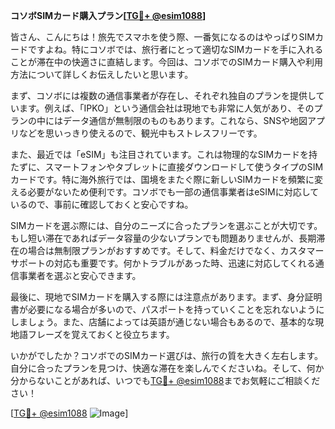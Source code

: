 **コソボSIMカード購入プラン[[TG💪+ @esim1088](https://t.me/s/esim1088)]**

皆さん、こんにちは！旅先でスマホを使う際、一番気になるのはやっぱりSIMカードですよね。特にコソボでは、旅行者にとって適切なSIMカードを手に入れることが滞在中の快適さに直結します。今回は、コソボでのSIMカード購入や利用方法について詳しくお伝えしたいと思います。

まず、コソボには複数の通信事業者が存在し、それぞれ独自のプランを提供しています。例えば、「IPKO」という通信会社は現地でも非常に人気があり、そのプランの中にはデータ通信が無制限のものもあります。これなら、SNSや地図アプリなどを思いっきり使えるので、観光中もストレスフリーです。

また、最近では「eSIM」も注目されています。これは物理的なSIMカードを持たずに、スマートフォンやタブレットに直接ダウンロードして使うタイプのSIMカードです。特に海外旅行では、国境をまたぐ際に新しいSIMカードを頻繁に変える必要がないため便利です。コソボでも一部の通信事業者はeSIMに対応しているので、事前に確認しておくと安心ですね。

SIMカードを選ぶ際には、自分のニーズに合ったプランを選ぶことが大切です。もし短い滞在であればデータ容量の少ないプランでも問題ありませんが、長期滞在の場合は無制限プランがおすすめです。そして、料金だけでなく、カスタマーサポートの対応も重要です。何かトラブルがあった時、迅速に対応してくれる通信事業者を選ぶと安心できます。

最後に、現地でSIMカードを購入する際には注意点があります。まず、身分証明書が必要になる場合が多いので、パスポートを持っていくことを忘れないようにしましょう。また、店舗によっては英語が通じない場合もあるので、基本的な現地語フレーズを覚えておくと役立ちます。

いかがでしたか？コソボでのSIMカード選びは、旅行の質を大きく左右します。自分に合ったプランを見つけ、快適な滞在を楽しんでくださいね。そして、何か分からないことがあれば、いつでも[TG💪+ @esim1088](https://t.me/s/esim1088)までお気軽にご相談ください！

[[TG💪+ @esim1088](https://t.me/s/esim1088) ![Image](https://i.postimg.cc/Y0z9fWf4/image.png)]